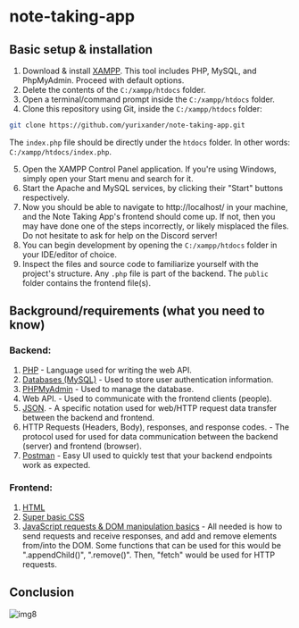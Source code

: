 # note-taking-app

## Basic setup & installation

1. Download & install [XAMPP](https://www.apachefriends.org/download.html). This tool includes PHP, MySQL, and PhpMyAdmin. Proceed with default options.
2. Delete the contents of the `C:/xampp/htdocs` folder.
3. Open a terminal/command prompt inside the `C:/xampp/htdocs` folder.
4. Clone this repository using Git, inside the `C:/xampp/htdocs` folder:

```bash
git clone https://github.com/yurixander/note-taking-app.git
```

The `index.php` file should be directly under the `htdocs` folder. In other words: `C:/xampp/htdocs/index.php`.

5. Open the XAMPP Control Panel application. If you're using Windows, simply open your Start menu and search for it.
6. Start the Apache and MySQL services, by clicking their "Start" buttons respectively.
7. Now you should be able to navigate to http://localhost/ in your machine, and the Note Taking App's frontend should come up. If not, then you may have done one of the steps incorrectly, or likely misplaced the files. Do not hesitate to ask for help on the Discord server!
8. You can begin development by opening the `C:/xampp/htdocs` folder in your IDE/editor of choice.
9. Inspect the files and source code to familiarize yourself with the project's structure. Any `.php` file is part of the backend. The `public` folder contains the frontend file(s).

## Background/requirements (what you need to know)

### Backend:

1. [PHP](https://www.w3schools.com/php/default.asp) - Language used for writing the web API.
2. [Databases (MySQL)](https://www.w3schools.com/sql/default.asp) - Used to store user authentication information.
3. [PHPMyAdmin](https://www.phpmyadmin.net/) - Used to manage the database.
4. Web API. - Used to communicate with the frontend clients (people).
5. [JSON](https://www.w3schools.com/js/js_json_intro.asp). - A specific notation used for web/HTTP request data transfer between the backend and frontend.
6. HTTP Requests (Headers, Body), responses, and response codes. - The protocol used for used for data communication between the backend (server) and frontend (browser).
7. [Postman](https://www.postman.com/) - Easy UI used to quickly test that your backend endpoints work as expected.

### Frontend:

1. [HTML](https://www.w3schools.com/html/default.asp)
2. [Super basic CSS](https://www.w3schools.com/css/default.asp)
3. [JavaScript requests & DOM manipulation basics](https://www.w3schools.com/js/default.asp) - All needed is how to send requests and receive responses, and add and remove elements from/into the DOM. Some functions that can be used for this would be ".appendChild()", ".remove()". Then, "fetch" would be used for HTTP requests.

## Conclusion 


![img8](https://user-images.githubusercontent.com/96387037/211724370-2e83fb2d-4616-4e1b-9f97-f53f8ea15927.PNG)

